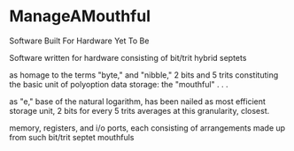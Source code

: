 # ManageAMouthful
Software Built For Hardware Yet To Be



Software written for hardware consisting of bit/trit hybrid septets

as homage to the terms "byte," and "nibble," 2 bits and 5 trits constituting the basic unit of polyoption data storage: the "mouthful" . . .

as "e," base of the natural logarithm, has been nailed as most efficient storage unit, 2 bits for every 5 trits averages at this granularity, closest.

memory, registers, and i/o ports, each consisting of arrangements made up from such bit/trit septet mouthfuls

